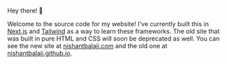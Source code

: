 Hey there! 👋

Welcome to the source code for my website! I've currently built this in [Next.js](https://nextjs.org/) and [Tailwind](https://tailwindcss.com/) as a way to learn these frameworks. The old site that was built in pure HTML and CSS will soon be deprecated as well. You can see the new site at [nishantbalaji.com](https://nishantbalaji.com) and the old one at [nishantbalaji.github.io](https://nishantbalaji.github.io).
